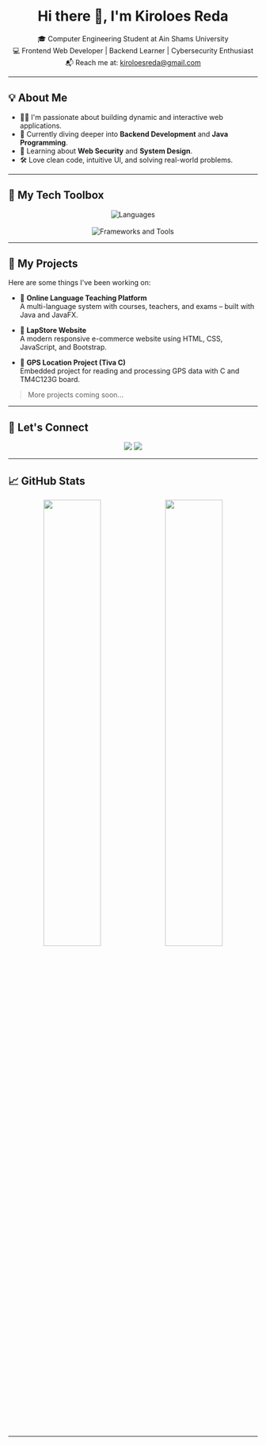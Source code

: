 <h1 align="center">Hi there 👋, I'm Kiroloes Reda</h1>

<p align="center">
  🎓 Computer Engineering Student at Ain Shams University  
  <br>
  💻 Frontend Web Developer | Backend Learner | Cybersecurity Enthusiast  
  <br>
  📬 Reach me at: <a href="mailto:kiroloesreda@gmail.com">kiroloesreda@gmail.com</a>
</p>

---

## 💡 About Me

- 👨‍💻 I'm passionate about building dynamic and interactive web applications.
- 🌱 Currently diving deeper into **Backend Development** and **Java Programming**.
- 🧠 Learning about **Web Security** and **System Design**.
- 🛠️ Love clean code, intuitive UI, and solving real-world problems.

---

## 🧰 My Tech Toolbox

<p align="center">
  <!-- Languages -->
  <img src="https://skillicons.dev/icons?i=c,cpp,python,java,js,html,css" alt="Languages" />
  <br><br>
  <!-- Frameworks & Tools -->
  <img src="https://skillicons.dev/icons?i=react,nodejs,bootstrap,tailwind,vscode,git,github" alt="Frameworks and Tools" />
</p>

---

## 🚀 My Projects

Here are some things I've been working on:

- 🎯 **Online Language Teaching Platform**  
  A multi-language system with courses, teachers, and exams – built with Java and JavaFX.

- 💼 **LapStore Website**  
  A modern responsive e-commerce website using HTML, CSS, JavaScript, and Bootstrap.

- 🔐 **GPS Location Project (Tiva C)**  
  Embedded project for reading and processing GPS data with C and TM4C123G board.

> More projects coming soon...

---

## 🤝 Let's Connect

<p align="center">
  <a href="mailto:kiroloesreda@gmail.com"><img src="https://img.shields.io/badge/Email-grey?style=for-the-badge&logo=gmail" /></a>
  <a href="https://github.com/kiroloes1"><img src="https://img.shields.io/badge/GitHub-black?style=for-the-badge&logo=github" /></a>
  <!-- Add more if you want -->
</p>

---

## 📈 GitHub Stats

<p align="center">
  <img src="https://github-readme-stats.vercel.app/api?username=kiroloes1&show_icons=true&theme=tokyonight&hide=issues&count_private=true" width="48%" />
  <img src="https://github-readme-streak-stats.herokuapp.com?user=kiroloes1&theme=tokyonight" width="48%" />
</p>

---


